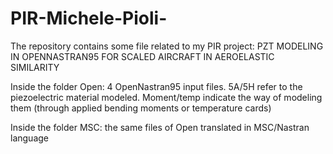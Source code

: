 # PIR-Michele-Pioli-

The repository contains some file related to my PIR project:
PZT MODELING IN OPENNASTRAN95 FOR SCALED AIRCRAFT IN AEROELASTIC SIMILARITY

Inside the folder Open: 4 OpenNastran95 input files. 5A/5H refer to the piezoelectric material modeled. Moment/temp indicate the way of modeling them (through applied bending moments or temperature cards)

Inside the folder MSC: the same files of Open translated in MSC/Nastran language


